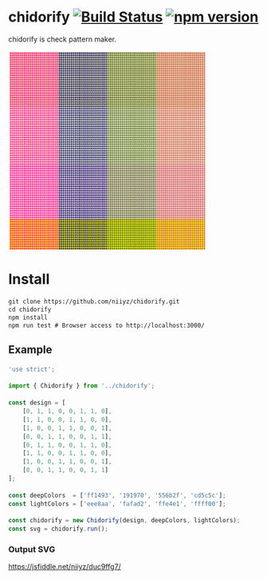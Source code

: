 # chidorify [![Build Status](https://api.travis-ci.org/niiyz/chidorify.svg?branch=master)](http://travis-ci.org/niiyz/chidorify) [![npm version](https://badge.fury.io/js/chidorify.svg)](https://badge.fury.io/js/chidorify)


chidorify is check pattern maker.

![screenshot](screenshot.png)

# Install

```
git clone https://github.com/niiyz/chidorify.git
cd chidorify
npm install
npm run test # Browser access to http://localhost:3000/
```

## Example

``` js
'use strict';

import { Chidorify } from '../chidorify';

const design = [
    [0, 1, 1, 0, 0, 1, 1, 0],
    [1, 1, 0, 0, 1, 1, 0, 0],
    [1, 0, 0, 1, 1, 0, 0, 1],
    [0, 0, 1, 1, 0, 0, 1, 1],
    [0, 1, 1, 0, 0, 1, 1, 0],
    [1, 1, 0, 0, 1, 1, 0, 0],
    [1, 0, 0, 1, 1, 0, 0, 1],
    [0, 0, 1, 1, 0, 0, 1, 1]
];

const deepColors  = ['ff1493', '191970', '556b2f', 'cd5c5c'];
const lightColors = ['eee8aa', 'fafad2', 'ffe4e1', 'ffff00'];

const chidorify = new Chidorify(design, deepColors, lightColors);
const svg = chidorify.run();
```

### Output SVG
https://jsfiddle.net/niiyz/duc9ffg7/
